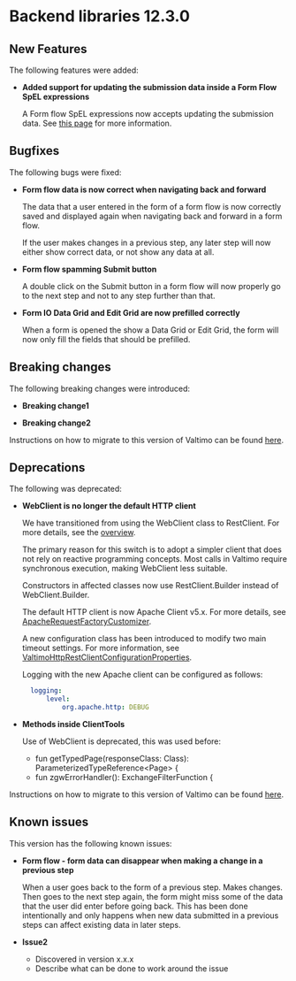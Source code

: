 # Backend libraries 12.3.0

## New Features

The following features were added:

* **Added support for updating the submission data inside a Form Flow SpEL expressions**

  A Form flow SpEL expressions now accepts updating the submission data.
  See [this page](/using-valtimo/form-flow/create-form-flow-definition.md#expressions) for more information.

## Bugfixes

The following bugs were fixed:

* **Form flow data is now correct when navigating back and forward**

  The data that a user entered in the form of a form flow is now correctly saved and displayed again when
  navigating back and forward in a form flow.

  If the user makes changes in a previous step, any later step will now either show correct data, or not show any data
  at all.

* **Form flow spamming Submit button**

  A double click on the Submit button in a form flow will now properly go to the next step and not to any step further
  than that.

* **Form IO Data Grid and Edit Grid are now prefilled correctly**

  When a form is opened the show a Data Grid or Edit Grid, the form will now only fill the fields that should be
  prefilled.


## Breaking changes

The following breaking changes were introduced:

* **Breaking change1**

* **Breaking change2**

Instructions on how to migrate to this version of Valtimo can be found [here](migration.md).

## Deprecations

The following was deprecated:

* **WebClient is no longer the default HTTP client**
    
    We have transitioned from using the WebClient class to RestClient. For more details, see the [overview](https://docs.spring.io/spring-framework/reference/integration/rest-clients.html).
    
    The primary reason for this switch is to adopt a simpler client that does not rely on reactive programming concepts. Most calls in Valtimo require synchronous execution, making WebClient less suitable.
    
    Constructors in affected classes now use RestClient.Builder instead of WebClient.Builder.
    
    The default HTTP client is now Apache Client v5.x.
    For more details, see [ApacheRequestFactoryCustomizer](https://github.com/valtimo-platform/valtimo-backend-libraries/blob/b0941b2ca161601094203b38ac639f1a809988a8/contract/src/main/kotlin/com/ritense/valtimo/contract/client/ApacheRequestFactoryCustomizer.kt).
    
    A new configuration class has been introduced to modify two main timeout settings.
    For more information, see [ValtimoHttpRestClientConfigurationProperties](https://github.com/valtimo-platform/valtimo-backend-libraries/blob/b0941b2ca161601094203b38ac639f1a809988a8/contract/src/main/kotlin/com/ritense/valtimo/contract/client/ValtimoHttpRestClientConfigurationProperties.kt).
    
    Logging with the new Apache client can be configured as follows:
    ```yaml
      logging:
          level:
              org.apache.http: DEBUG
    ```

* **Methods inside ClientTools**

  Use of WebClient is deprecated, this was used before:
  - fun <T> getTypedPage(responseClass: Class<out T>): ParameterizedTypeReference<Page<T>> {
  - fun zgwErrorHandler(): ExchangeFilterFunction {

Instructions on how to migrate to this version of Valtimo can be found [here](migration.md).

## Known issues

This version has the following known issues:

* **Form flow - form data can disappear when making a change in a previous step**

  When a user goes back to the form of a previous step. Makes changes. Then goes to the next step again, the form might
  miss some of the data that the user did enter before going back. This has been done intentionally and only happens
  when new data submitted in a previous steps can affect existing data in later steps.

* **Issue2**
  * Discovered in version x.x.x
  * Describe what can be done to work around the issue
